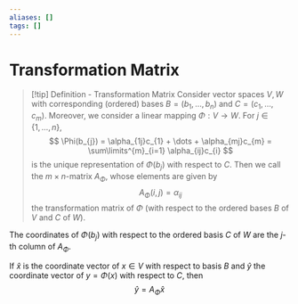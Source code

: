 ```yaml
---
aliases: []
tags: []
---
```


# Transformation Matrix

>[!tip] Definition - Transformation Matrix
>Consider vector spaces $V,W$ with corresponding (ordered) bases $B=(b_{1}, \dots ,b_{n})$ and $C = (c_{1},\dots ,c_{m})$. Moreover, we consider a linear mapping $\Phi: V \rightarrow W$. For $j \in \{1, \dots,n\}$, 
>$$
>\Phi(b_{j}) = \alpha_{1j}c_{1} + \dots + \alpha_{mj}c_{m} = \sum\limits^{m}_{i=1} \alpha_{ij}c_{i}
>$$
>is the unique representation of $\Phi(b_{j})$ with respect to $C$. Then we call the $m \times n$-matrix $A_{\Phi}$, whose elements are given by
>$$
>A_{\Phi}(i,j) = \alpha_{ij}
>$$ 
>the transformation matrix of $\Phi$ (with respect to the ordered bases $B$ of $V$ and $C$ of $W$).

The coordinates of $\Phi(b_{j})$ with respect to the ordered basis $C$ of $W$ are the $j$-th column of $A_{\Phi}$.

If $\hat{x}$ is the coordinate vector of $x \in V$ with respect to basis $B$ and $\hat{y}$ the coordinate vector of $y=\Phi(x)$ with respect to $C$, then
$$
\hat y = A_{\Phi}\hat x
$$



